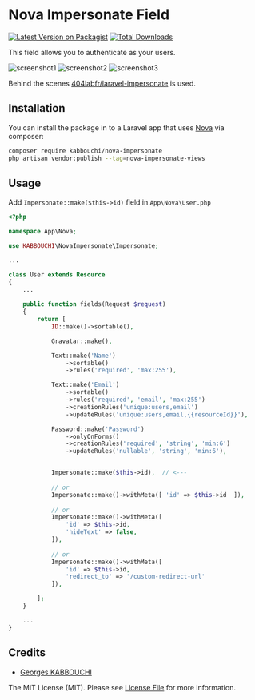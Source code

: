 # Nova Impersonate Field

[![Latest Version on Packagist](https://img.shields.io/packagist/v/kabbouchi/nova-impersonate.svg?style=flat-square)](https://packagist.org/packages/kabbouchi/nova-impersonate)
[![Total Downloads](https://img.shields.io/packagist/dt/kabbouchi/nova-impersonate.svg?style=flat-square)](https://packagist.org/packages/kabbouchi/nova-impersonate)


This field allows you to authenticate as your users.

![screenshot1](https://raw.githubusercontent.com/KABBOUCHI/nova-impersonate/master/docs/screenshot1.png?123)
![screenshot2](https://raw.githubusercontent.com/KABBOUCHI/nova-impersonate/master/docs/screenshot2.png?123)
![screenshot3](https://raw.githubusercontent.com/KABBOUCHI/nova-impersonate/master/docs/screenshot3.png?123)

Behind the scenes [404labfr/laravel-impersonate](https://github.com/404labfr/laravel-impersonate) is used.

## Installation

You can install the package in to a Laravel app that uses [Nova](https://nova.laravel.com) via composer:

```bash
composer require kabbouchi/nova-impersonate
php artisan vendor:publish --tag=nova-impersonate-views
```

## Usage

Add `Impersonate::make($this->id)` field in `App\Nova\User.php`
```php
<?php

namespace App\Nova;

use KABBOUCHI\NovaImpersonate\Impersonate;

...

class User extends Resource
{
	...
	
	public function fields(Request $request)
	{
		return [
			ID::make()->sortable(),

			Gravatar::make(),

			Text::make('Name')
				->sortable()
				->rules('required', 'max:255'),

			Text::make('Email')
				->sortable()
				->rules('required', 'email', 'max:255')
				->creationRules('unique:users,email')
				->updateRules('unique:users,email,{{resourceId}}'),

			Password::make('Password')
				->onlyOnForms()
				->creationRules('required', 'string', 'min:6')
				->updateRules('nullable', 'string', 'min:6'),


			Impersonate::make($this->id),  // <---
			
			// or
			Impersonate::make()->withMeta([ 'id' => $this->id  ]),
			
			// or
			Impersonate::make()->withMeta([
			    'id' => $this->id,
			    'hideText' => false,
			]),
			
			// or
			Impersonate::make()->withMeta([
			    'id' => $this->id,
			    'redirect_to' => '/custom-redirect-url'
			]),

		];
	}

    ...
}
```



## Credits

- [Georges KABBOUCHI](https://github.com/kabbouchi)

The MIT License (MIT). Please see [License File](LICENSE.md) for more information.
